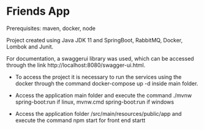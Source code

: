 # Friends App

Prerequisites: maven, docker, node

Project created using Java JDK 11 and SpringBoot, RabbitMQ, Docker, Lombok and Junit.

For documentation, a swaggerui library was used, which can be accessed through the link http://localhost:8080/swagger-ui.html.

- To access the project it is necessary to run the services using the docker through the command docker-compose up -d inside main folder.

- Access the application main folder and execute the command ./mvnw spring-boot:run if linux, mvnw.cmd spring-boot:run if windows

- Access the application folder /src/main/resources/public/app and execute the command npm start for front end startt
